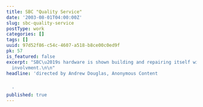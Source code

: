 ```yaml
---
title: SBC "Quality Service"
date: '2003-08-01T04:00:00Z'
slug: sbc-quality-service
postType: work
categories: []
tags: []
uuid: 97d52f86-c54c-4607-a518-b8ce00c0ed9f
pk: 57
is_featured: false
excerpt: "SBC\u2019s hardware is shown building and repairing itself without any human\n\
  involvment.\n\n"
headline: 'directed by Andrew Douglas, Anonymous Content


  '
published: true
---
```




